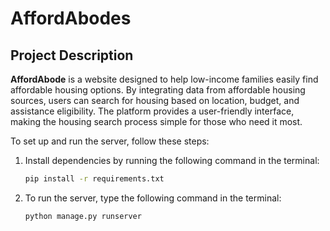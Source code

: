 # AffordAbodes

## Project Description

**AffordAbode** is a website designed to help low-income families easily find affordable housing options. By integrating data from affordable housing sources, users can search for housing based on location, budget, and assistance eligibility. The platform provides a user-friendly interface, making the housing search process simple for those who need it most.

To set up and run the server, follow these steps:

1. Install dependencies by running the following command in the terminal:

   ```bash
   pip install -r requirements.txt

2. To run the server, type the following command in the terminal:

   ```bash
   python manage.py runserver
